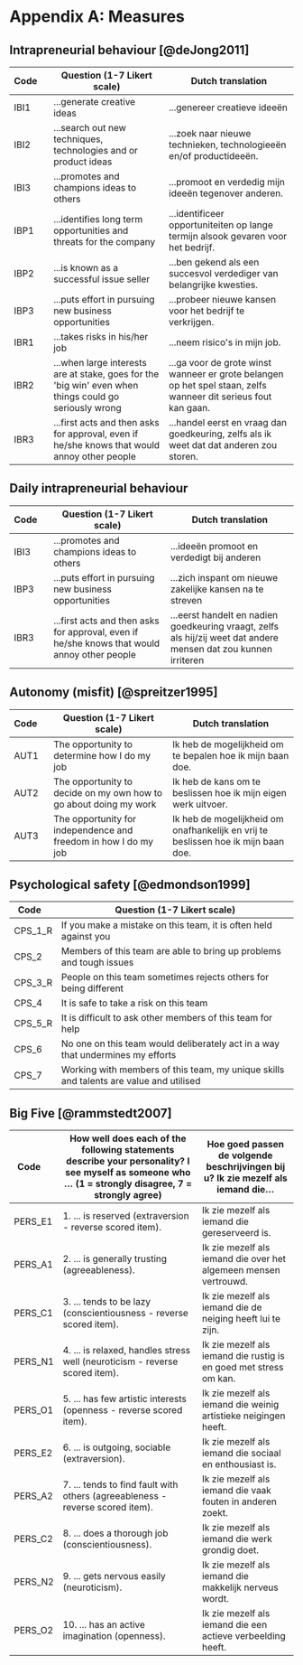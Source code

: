 # Appendix A: Measures

## Intrapreneurial behaviour [@deJong2011]

| Code&nbsp;&nbsp;&nbsp; | Question (1-7 Likert scale)                                                                            | Dutch translation                                                                                               |
| ---------------------- | ------------------------------------------------------------------------------------------------------ | --------------------------------------------------------------------------------------------------------------- |
| IBI1                   | ...generate creative ideas                                                                             | ...genereer creatieve ideeën                                                                                    |
| IBI2                   | ...search out new techniques, technologies and or product ideas                                        | ...zoek naar nieuwe technieken, technologieeën en/of productideeën.                                             |
| IBI3                   | ...promotes and champions ideas to others                                                              | ...promoot en verdedig mijn ideeën tegenover anderen.                                                           |
| IBP1                   | ...identifies long term opportunities and threats for the company                                      | ...identificeer opportuniteiten op lange termijn alsook gevaren voor het bedrijf.                               |
| IBP2                   | ...is known as a successful issue seller                                                               | ...ben gekend als een succesvol verdediger van belangrijke kwesties.                                            |
| IBP3                   | ...puts effort in pursuing new business opportunities                                                  | ...probeer nieuwe kansen voor het bedrijf te verkrijgen.                                                        |
| IBR1                   | ...takes risks in his/her job                                                                          | ...neem risico's in mijn job.                                                                                   |
| IBR2                   | ...when large interests are at stake, goes for the 'big win' even when things could go seriously wrong | ...ga voor de grote winst wanneer er grote belangen op het spel staan, zelfs wanneer dit serieus fout kan gaan. |
| IBR3                   | ...first acts and then asks for approval, even if he/she knows that would annoy other people           | ...handel eerst en vraag dan goedkeuring, zelfs als ik weet dat dat anderen zou storen.                         |

## Daily intrapreneurial behaviour

| Code&nbsp;&nbsp;&nbsp; | Question (1-7 Likert scale)                                                                  | Dutch translation                                                                                                |
| ---------------------- | -------------------------------------------------------------------------------------------- | ---------------------------------------------------------------------------------------------------------------- |
| IBI3                   | ...promotes and champions ideas to others                                                    | ...ideeën promoot en verdedigt bij anderen                                                                       |
| IBP3                   | ...puts effort in pursuing new business opportunities                                        | ...zich inspant om nieuwe zakelijke kansen na te streven                                                         |
| IBR3                   | ...first acts and then asks for approval, even if he/she knows that would annoy other people | ...eerst handelt en nadien goedkeuring vraagt, zelfs als hij/zij weet dat andere mensen dat zou kunnen irriteren |

## Autonomy (misfit) [@spreitzer1995]

| Code&nbsp;&nbsp;&nbsp; | Question (1-7 Likert scale)                                       | Dutch translation                                                                  |
| ---------------------- | ----------------------------------------------------------------- | ---------------------------------------------------------------------------------- |
| AUT1                   | The opportunity to determine how I do my job                      | Ik heb de mogelijkheid om te bepalen hoe ik mijn baan doe.                         |
| AUT2                   | The opportunity to decide on my own how to go about doing my work | Ik heb de kans om te beslissen hoe ik mijn eigen werk uitvoer.                     |
| AUT3                   | The opportunity for independence and freedom in how I do my job   | Ik heb de mogelijkheid om onafhankelijk en vrij te beslissen hoe ik mijn baan doe. |

## Psychological safety [@edmondson1999]

| Code&nbsp;&nbsp;&nbsp; | Question (1-7 Likert scale)                                                            |
| ---------------------- | -------------------------------------------------------------------------------------- |
| CPS_1_R                | If you make a mistake on this team, it is often held against you                       |
| CPS_2                  | Members of this team are able to bring up problems and tough issues                    |
| CPS_3_R                | People on this team sometimes rejects others for being different                       |
| CPS_4                  | It is safe to take a risk on this team                                                 |
| CPS_5_R                | It is difficult to ask other members of this team for help                             |
| CPS_6                  | No one on this team would deliberately act in a way that undermines my efforts         |
| CPS_7                  | Working with members of this team, my unique skills and talents are value and utilised |

## Big Five [@rammstedt2007]

| Code&nbsp;&nbsp;&nbsp;&nbsp; | How well does each of the following statements describe your personality? I see myself as someone who … (1 = strongly disagree, 7 = strongly agree) | Hoe goed passen de volgende beschrijvingen bij u? Ik zie mezelf als iemand die… |
| ---------------------------- | --------------------------------------------------------------------------------------------------------------------------------------------------- | ------------------------------------------------------------------------------- |
| PERS_E1                      | 1. ... is reserved (extraversion - reverse scored item).                                                                                            | Ik zie mezelf als iemand die gereserveerd is.                                   |
| PERS_A1                      | 2. ... is generally trusting (agreeableness).                                                                                                       | Ik zie mezelf als iemand die over het algemeen mensen vertrouwd.                |
| PERS_C1                      | 3. ... tends to be lazy (conscientiousness - reverse scored item).                                                                                  | Ik zie mezelf als iemand die de neiging heeft lui te zijn.                      |
| PERS_N1                      | 4. ... is relaxed, handles stress well (neuroticism - reverse scored item).                                                                         | Ik zie mezelf als iemand die rustig is en goed met stress om kan.               |
| PERS_O1                      | 5. ... has few artistic interests (openness - reverse scored item).                                                                                 | Ik zie mezelf als iemand die weinig artistieke neigingen heeft.                 |
| PERS_E2                      | 6. ... is outgoing, sociable (extraversion).                                                                                                        | Ik zie mezelf als iemand die sociaal en enthousiast is.                         |
| PERS_A2                      | 7. ... tends to find fault with others (agreeableness -reverse scored item).                                                                        | Ik zie mezelf als iemand die vaak fouten in anderen zoekt.                      |
| PERS_C2                      | 8. ... does a thorough job (conscientiousness).                                                                                                     | Ik zie mezelf als iemand die werk grondig doet.                                 |
| PERS_N2                      | 9. ... gets nervous easily (neuroticism).                                                                                                           | Ik zie mezelf als iemand die makkelijk nerveus wordt.                           |
| PERS_O2                      | 10. ... has an active imagination (openness).                                                                                                       | Ik zie mezelf als iemand die een actieve verbeelding heeft.                     |
